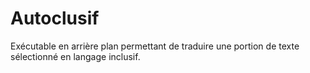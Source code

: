 # Autoclusif
Exécutable en arrière plan permettant de traduire une portion de texte sélectionné en langage inclusif. 
